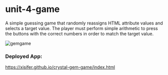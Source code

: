 # unit-4-game

A simple guessing game that randomly reassigns HTML attribute values and selects a target value. The player must perform simple arithmetic to press the buttons with the correct numbers in order to match the target value.

![gemgame](https://i.imgur.com/XBrSKtI.jpg)

### Deployed App:

https://xisifer.github.io/crystal-gem-game/index.html
